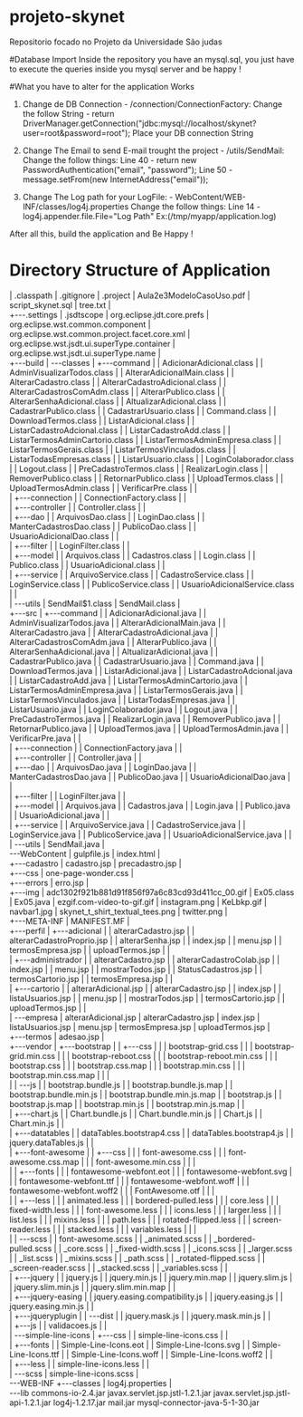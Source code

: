 # projeto-skynet
Repositorio focado no Projeto da Universidade São judas

#Database Import
Inside the repository you have an mysql.sql, you just have to execute the queries inside you mysql server and be happy !

#What you have to alter for the application Works

1. Change de DB Connection - /connection/ConnectionFactory:
    Change the follow String - return DriverManager.getConnection("jdbc:mysql://localhost/skynet?user=root&password=root");
    Place your DB connection String

2. Change The Email to send E-mail trought the project - /utils/SendMail:
    Change the follow things:
      Line 40 - return new PasswordAuthentication("email", "password");
      Line 50 -  message.setFrom(new InternetAddress("email"));

3. Change The Log path for your LogFile: - WebContent/WEB-INF/classes/log4j.properties
   Change the follow things:
    Line 14 - log4j.appender.file.File="Log Path" Ex:(/tmp/myapp/application.log) 

After all this, build the application and Be Happy !

# Directory Structure of Application
|   .classpath
|   .gitignore
|   .project
|   Aula2e3ModeloCasoUso.pdf
|   script_skynet.sql
|   tree.txt
|   
+---.settings
|       .jsdtscope
|       org.eclipse.jdt.core.prefs
|       org.eclipse.wst.common.component
|       org.eclipse.wst.common.project.facet.core.xml
|       org.eclipse.wst.jsdt.ui.superType.container
|       org.eclipse.wst.jsdt.ui.superType.name
|       
+---build
|   \---classes
|       +---command
|       |       AdicionarAdicional.class
|       |       AdminVisualizarTodos.class
|       |       AlterarAdicionalMain.class
|       |       AlterarCadastro.class
|       |       AlterarCadastroAdicional.class
|       |       AlterarCadastrosComAdm.class
|       |       AlterarPublico.class
|       |       AlterarSenhaAdicional.class
|       |       AltualizarAdicional.class
|       |       CadastrarPublico.class
|       |       CadastrarUsuario.class
|       |       Command.class
|       |       DownloadTermos.class
|       |       ListarAdicional.class
|       |       ListarCadastroAdcional.class
|       |       ListarCadastroAdd.class
|       |       ListarTermosAdminCartorio.class
|       |       ListarTermosAdminEmpresa.class
|       |       ListarTermosGerais.class
|       |       ListarTermosVinculados.class
|       |       ListarTodasEmpresas.class
|       |       ListarUsuario.class
|       |       LoginColaborador.class
|       |       Logout.class
|       |       PreCadastroTermos.class
|       |       RealizarLogin.class
|       |       RemoverPublico.class
|       |       RetornarPublico.class
|       |       UploadTermos.class
|       |       UploadTermosAdmin.class
|       |       VerificarPre.class
|       |       
|       +---connection
|       |       ConnectionFactory.class
|       |       
|       +---controller
|       |       Controller.class
|       |       
|       +---dao
|       |       ArquivosDao.class
|       |       LoginDao.class
|       |       ManterCadastrosDao.class
|       |       PublicoDao.class
|       |       UsuarioAdicionalDao.class
|       |       
|       +---filter
|       |       LoginFilter.class
|       |       
|       +---model
|       |       Arquivos.class
|       |       Cadastros.class
|       |       Login.class
|       |       Publico.class
|       |       UsuarioAdicional.class
|       |       
|       +---service
|       |       ArquivoService.class
|       |       CadastroService.class
|       |       LoginService.class
|       |       PublicoService.class
|       |       UsuarioAdicionalService.class
|       |       
|       \---utils
|               SendMail$1.class
|               SendMail.class
|               
+---src
|   +---command
|   |       AdicionarAdicional.java
|   |       AdminVisualizarTodos.java
|   |       AlterarAdicionalMain.java
|   |       AlterarCadastro.java
|   |       AlterarCadastroAdicional.java
|   |       AlterarCadastrosComAdm.java
|   |       AlterarPublico.java
|   |       AlterarSenhaAdicional.java
|   |       AltualizarAdicional.java
|   |       CadastrarPublico.java
|   |       CadastrarUsuario.java
|   |       Command.java
|   |       DownloadTermos.java
|   |       ListarAdicional.java
|   |       ListarCadastroAdcional.java
|   |       ListarCadastroAdd.java
|   |       ListarTermosAdminCartorio.java
|   |       ListarTermosAdminEmpresa.java
|   |       ListarTermosGerais.java
|   |       ListarTermosVinculados.java
|   |       ListarTodasEmpresas.java
|   |       ListarUsuario.java
|   |       LoginColaborador.java
|   |       Logout.java
|   |       PreCadastroTermos.java
|   |       RealizarLogin.java
|   |       RemoverPublico.java
|   |       RetornarPublico.java
|   |       UploadTermos.java
|   |       UploadTermosAdmin.java
|   |       VerificarPre.java
|   |       
|   +---connection
|   |       ConnectionFactory.java
|   |       
|   +---controller
|   |       Controller.java
|   |       
|   +---dao
|   |       ArquivosDao.java
|   |       LoginDao.java
|   |       ManterCadastrosDao.java
|   |       PublicoDao.java
|   |       UsuarioAdicionalDao.java
|   |       
|   +---filter
|   |       LoginFilter.java
|   |       
|   +---model
|   |       Arquivos.java
|   |       Cadastros.java
|   |       Login.java
|   |       Publico.java
|   |       UsuarioAdicional.java
|   |       
|   +---service
|   |       ArquivoService.java
|   |       CadastroService.java
|   |       LoginService.java
|   |       PublicoService.java
|   |       UsuarioAdicionalService.java
|   |       
|   \---utils
|           SendMail.java
|           
\---WebContent
    |   gulpfile.js
    |   index.html
    |   
    +---cadastro
    |       cadastro.jsp
    |       precadastro.jsp
    |       
    +---css
    |       one-page-wonder.css
    |       
    +---errors
    |       erro.jsp
    |       
    +---img
    |       adc1302f921b881d91f856f97a6c83cd93d411cc_00.gif
    |       Ex05.class
    |       Ex05.java
    |       ezgif.com-video-to-gif.gif
    |       instagram.png
    |       KeLbkp.gif
    |       navbar1.jpg
    |       skynet_t_shirt_textual_tees.png
    |       twitter.png
    |       
    +---META-INF
    |       MANIFEST.MF
    |       
    +---perfil
    |   +---adicional
    |   |       alterarCadastro.jsp
    |   |       alterarCadastroProprio.jsp
    |   |       alterarSenha.jsp
    |   |       index.jsp
    |   |       menu.jsp
    |   |       termosEmpresa.jsp
    |   |       uploadTermos.jsp
    |   |       
    |   +---administrador
    |   |       alterarCadastro.jsp
    |   |       alterarCadastroColab.jsp
    |   |       index.jsp
    |   |       menu.jsp
    |   |       mostrarTodos.jsp
    |   |       StatusCadastros.jsp
    |   |       termosCartorio.jsp
    |   |       termosEmpresa.jsp
    |   |       
    |   +---cartorio
    |   |       alterarAdicional.jsp
    |   |       alterarCadastro.jsp
    |   |       index.jsp
    |   |       listaUsuarios.jsp
    |   |       menu.jsp
    |   |       mostrarTodos.jsp
    |   |       termosCartorio.jsp
    |   |       uploadTermos.jsp
    |   |       
    |   \---empresa
    |           alterarAdicional.jsp
    |           alterarCadastro.jsp
    |           index.jsp
    |           listaUsuarios.jsp
    |           menu.jsp
    |           termosEmpresa.jsp
    |           uploadTermos.jsp
    |           
    +---termos
    |       adesao.jsp
    |       
    +---vendor
    |   +---bootstrap
    |   |   +---css
    |   |   |       bootstrap-grid.css
    |   |   |       bootstrap-grid.min.css
    |   |   |       bootstrap-reboot.css
    |   |   |       bootstrap-reboot.min.css
    |   |   |       bootstrap.css
    |   |   |       bootstrap.css.map
    |   |   |       bootstrap.min.css
    |   |   |       bootstrap.min.css.map
    |   |   |       
    |   |   \---js
    |   |           bootstrap.bundle.js
    |   |           bootstrap.bundle.js.map
    |   |           bootstrap.bundle.min.js
    |   |           bootstrap.bundle.min.js.map
    |   |           bootstrap.js
    |   |           bootstrap.js.map
    |   |           bootstrap.min.js
    |   |           bootstrap.min.js.map
    |   |           
    |   +---chart.js
    |   |       Chart.bundle.js
    |   |       Chart.bundle.min.js
    |   |       Chart.js
    |   |       Chart.min.js
    |   |       
    |   +---datatables
    |   |       dataTables.bootstrap4.css
    |   |       dataTables.bootstrap4.js
    |   |       jquery.dataTables.js
    |   |       
    |   +---font-awesome
    |   |   +---css
    |   |   |       font-awesome.css
    |   |   |       font-awesome.css.map
    |   |   |       font-awesome.min.css
    |   |   |       
    |   |   +---fonts
    |   |   |       fontawesome-webfont.eot
    |   |   |       fontawesome-webfont.svg
    |   |   |       fontawesome-webfont.ttf
    |   |   |       fontawesome-webfont.woff
    |   |   |       fontawesome-webfont.woff2
    |   |   |       FontAwesome.otf
    |   |   |       
    |   |   +---less
    |   |   |       animated.less
    |   |   |       bordered-pulled.less
    |   |   |       core.less
    |   |   |       fixed-width.less
    |   |   |       font-awesome.less
    |   |   |       icons.less
    |   |   |       larger.less
    |   |   |       list.less
    |   |   |       mixins.less
    |   |   |       path.less
    |   |   |       rotated-flipped.less
    |   |   |       screen-reader.less
    |   |   |       stacked.less
    |   |   |       variables.less
    |   |   |       
    |   |   \---scss
    |   |           font-awesome.scss
    |   |           _animated.scss
    |   |           _bordered-pulled.scss
    |   |           _core.scss
    |   |           _fixed-width.scss
    |   |           _icons.scss
    |   |           _larger.scss
    |   |           _list.scss
    |   |           _mixins.scss
    |   |           _path.scss
    |   |           _rotated-flipped.scss
    |   |           _screen-reader.scss
    |   |           _stacked.scss
    |   |           _variables.scss
    |   |           
    |   +---jquery
    |   |       jquery.js
    |   |       jquery.min.js
    |   |       jquery.min.map
    |   |       jquery.slim.js
    |   |       jquery.slim.min.js
    |   |       jquery.slim.min.map
    |   |       
    |   +---jquery-easing
    |   |       jquery.easing.compatibility.js
    |   |       jquery.easing.js
    |   |       jquery.easing.min.js
    |   |       
    |   +---jqueryplugin
    |   |   \---dist
    |   |           jquery.mask.js
    |   |           jquery.mask.min.js
    |   |           
    |   +---js
    |   |       validacoes.js
    |   |       
    |   \---simple-line-icons
    |       +---css
    |       |       simple-line-icons.css
    |       |       
    |       +---fonts
    |       |       Simple-Line-Icons.eot
    |       |       Simple-Line-Icons.svg
    |       |       Simple-Line-Icons.ttf
    |       |       Simple-Line-Icons.woff
    |       |       Simple-Line-Icons.woff2
    |       |       
    |       +---less
    |       |       simple-line-icons.less
    |       |       
    |       \---scss
    |               simple-line-icons.scss
    |               
    \---WEB-INF
        +---classes
        |       log4j.properties
        |       
        \---lib
                commons-io-2.4.jar
                javax.servlet.jsp.jstl-1.2.1.jar
                javax.servlet.jsp.jstl-api-1.2.1.jar
                log4j-1.2.17.jar
                mail.jar
                mysql-connector-java-5-1-30.jar
                


